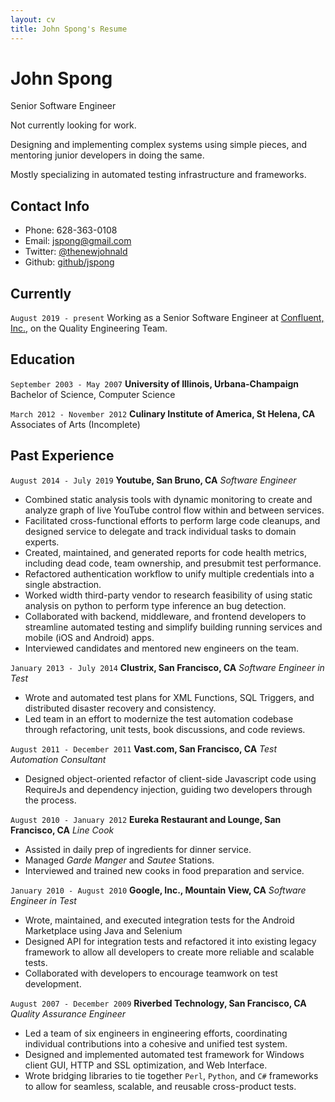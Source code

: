 ```yaml
---
layout: cv
title: John Spong's Resume
---
```


<!---
Using the wonderful layout from https://github.com/elipapa/markdown-cv/
-->

# John Spong

Senior Software Engineer

Not currently looking for work.

Designing and implementing complex systems using simple pieces,
and mentoring junior developers in doing the same.

Mostly specializing in automated testing infrastructure and frameworks.

## Contact Info

* Phone:       628-363-0108
* Email:       jspong@gmail.com
* Twitter:     [@thenewjohnald](https://twitter.com/thenewjohnald)
* Github:      [github/jspong](https://github.com/jspong)

## Currently

`August 2019 - present`
Working as a Senior Software Engineer at
[Confluent, Inc.,](https://confluent.io) on the
Quality Engineering Team.

## Education

`September 2003 - May 2007`
__University of Illinois, Urbana-Champaign__
Bachelor of Science, Computer Science

`March 2012 - November 2012`
__Culinary Institute of America, St Helena, CA__
Associates of Arts (Incomplete)

## Past Experience

`August 2014 - July 2019`
__Youtube, San Bruno, CA__
*Software Engineer*

* Combined static analysis tools with dynamic monitoring to create and
  analyze graph of live YouTube control flow within and between services.
* Facilitated cross-functional efforts to perform large code cleanups,
  and designed service to delegate and track individual tasks to domain
  experts.
* Created, maintained, and generated reports for code health metrics,
  including dead code, team ownership, and presubmit test performance.
* Refactored authentication workflow to unify multiple credentials into
  a single abstraction.
* Worked width third-party vendor to research feasibility of using static
  analysis on python to perform type inference an bug detection.
* Collaborated with backend, middleware, and frontend developers to
  streamline automated testing and simplify building running services
  and mobile (iOS and Android) apps.
* Interviewed candidates and mentored new engineers on the team.

`January 2013 - July 2014`
__Clustrix, San Francisco, CA__
*Software Engineer in Test*

* Wrote and automated test plans for XML Functions, SQL Triggers, and
  distributed disaster recovery and consistency.
* Led team in an effort to modernize the test automation codebase through
  refactoring, unit tests, book discussions, and code reviews.

`August 2011 - December 2011`
__Vast.com, San Francisco, CA__
*Test Automation Consultant*

* Designed object-oriented refactor of client-side Javascript code using
  RequireJs and dependency injection, guiding two developers through the
  process.

`August 2010 - January 2012`
__Eureka Restaurant and Lounge, San Francisco, CA__
*Line Cook*

* Assisted in daily prep of ingredients for dinner service.
* Managed _Garde Manger_ and _Sautee_ Stations.
* Interviewed and trained new cooks in food preparation and service.

`January 2010 - August 2010`
__Google, Inc., Mountain View, CA__
*Software Engineer in Test*

* Wrote, maintained, and executed integration tests for the Android
  Marketplace using Java and Selenium
* Designed API for integration tests and refactored it into existing
  legacy framework to allow all developers to create more reliable and
  scalable tests.
* Collaborated with developers to encourage teamwork on test development.

`August 2007 - December 2009`
__Riverbed Technology, San Francisco, CA__
*Quality Assurance Engineer*

* Led a team of six engineers in engineering efforts, coordinating
  individual contributions into a cohesive and unified test system.
* Designed and implemented automated test framework for Windows client GUI,
  HTTP and SSL optimization, and Web Interface.
* Wrote bridging libraries to tie together `Perl`, `Python`, and `C#`
  frameworks to allow for seamless, scalable, and reusable cross-product
  tests.


